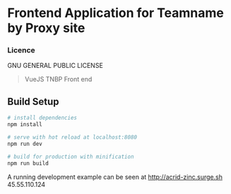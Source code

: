 # Frontend Application for Teamname by Proxy site

### Licence
GNU GENERAL PUBLIC LICENSE


> VueJS TNBP Front end

## Build Setup

``` bash
# install dependencies
npm install

# serve with hot reload at localhost:8080
npm run dev

# build for production with minification
npm run build
```

A running development example can be seen at
http://acrid-zinc.surge.sh
45.55.110.124
